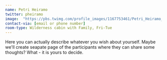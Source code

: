 ```yaml
---
name: Petri Heiramo
twitter: pheiramo
image:  "https://pbs.twimg.com/profile_images/1167753461/Petri_Heiramo_Square.jpg"
contact-via: [email or phone number]
room-type: Wilderness cabin with Family, Fri-Tue
---
```


Here you can actually describe whatever you wish about yourself. Maybe we'll create seapate page of the participants where they can share some thoughts? What - it is yours to decide.
